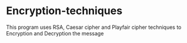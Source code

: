 # Encryption-techniques
This program uses RSA, Caesar cipher and Playfair cipher techniques to Encryption and Decryption the message
